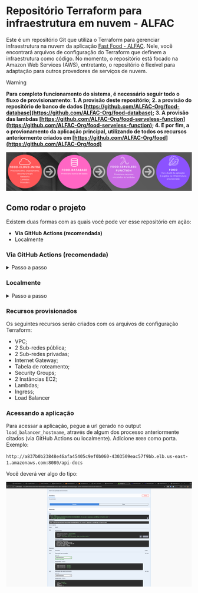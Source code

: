 # Repositório Terraform para infraestrutura em nuvem - ALFAC

Este é um repositório Git que utiliza o Terraform para gerenciar infraestrutura na nuvem da aplicação [Fast Food - ALFAC](https://github.com/ALFAC-Org/food). Nele, você encontrará arquivos de configuração do Terraform que definem a infraestrutura como código. No momento, o repositório está focado na Amazon Web Services (AWS), entretanto, o repositório é flexível para adaptação para outros provedores de serviços de nuvem.

> [!WARNING]  
> **Para completo funcionamento do sistema, é necessário seguir todo o fluxo de provisionamento: 1. A provisão deste repositório; 2. a provisão do repositório de banco de dados [https://github.com/ALFAC-Org/food-database](https://github.com/ALFAC-Org/food-database); 3. A provisão das lambdas [https://github.com/ALFAC-Org/food-serveless-function](https://github.com/ALFAC-Org/food-serveless-function); 4. E por fim, a o provionamento da aplicação principal, utilizando de todos os recursos anteriormente criados em [https://github.com/ALFAC-Org/food](https://github.com/ALFAC-Org/food)**

![passos-seguir](./docs/passos.png)

## Como rodar o projeto

Existem duas formas com as quais você pode ver esse repositório em ação:

- **Via GitHub Actions (recomendada)**
- Localmente

### Via GitHub Actions (recomendada)


<details>
  <summary>Passo a passo</summary>

1. Acesse [https://github.com/ALFAC-Org/food-cloud-infra/actions](https://github.com/ALFAC-Org/food-cloud-infra/actions) (A guia `Actions` deste repositório);
2. Acesse `AWS - Cria infraestrutura`;
3. Clique em `Run workflow` (ou Executar workflow);
4. Aguarde. Se tudo der certo, o `check` verde deverá aparecer, os `outputs` irão ser exibidos e você poderá acessar a url - o processo dura em torno de 10 a 20 minutos;
   1. ![infra-criada-sucesso](./docs/infra-criada-sucesso.png)
   2. ![infra-criada-sucesso-output](./docs/infra-criada-sucesso-output.png)

</details>

### Localmente

<details>
  <summary>Passo a passo</summary>

#### Pré-requisitos

Antes de começar, certifique-se de ter os seguintes itens instalados e configurados em seu ambiente:

1. **Terraform**: A ferramenta que permite definir, visualizar e implantar a infraestrutura de nuvem.
2. **AWS CLI**: A interface de linha de comando da AWS.
3. **Credenciais AWS válidas**: Você precisará de uma chave de acesso e uma chave secreta para autenticar com a AWS (no momento, o repositório usa chaves e credenciais fornecidas pelo [AWS Academy](https://awsacademy.instructure.com/) e que divergem de contas padrão).

## Como usar

1. **Clone este repositório**:

```bash
git clone https://github.com/ALFAC-Org/food-cloud-infra
```

2. **Acesse o diretório do repositório**:

```bash
cd food-cloud-infra
```

3. **Configure as credenciais AWS em seu ambiente**:

```bash
aws configure
```

4. Defina as variáveis necessárias ao nível de ambiente, via arquivo `.tfvars` ou passe através dos comandos. Exemplo:

```bash
terraform <comando> <parâmetros> \
-var "environment=$ENVIRONMENT" \
-var "image_name=$IMAGE_NAME" \
-var "image_username=$DOCKERHUB_USERNAME" \
-var "image_version=$IMAGE_VERSION" \
-var "app_port=$APP_PORT" \
-var "enable_flyway=$ENABLE_FLYWAY" \
-var "aws_region=$AWS_REGION" \
-var "node_role_arn=$ARN_AWS_LAB_ROLE" \
-var "vpc_name=$VPC_NAME" \
-var "vpc_cidr_block=$VPC_CIDR_BLOCK" \
-var "subnet_private_1_cidr_block=$SUBNET_PRIVATE_1_CIDR_BLOCK" \
-var "subnet_private_2_cidr_block=$SUBNET_PRIVATE_2_CIDR_BLOCK" \
-var "subnet_public_1_cidr_block=$SUBNET_PUBLIC_1_CIDR_BLOCK" \
-var "subnet_public_2_cidr_block=$SUBNET_PUBLIC_2_CIDR_BLOCK" \
-var "subnet_availability_zone_az_1=$SUBNET_AVAILABILITY_ZONE_AZ_1" \
-var "subnet_availability_zone_az_2=$SUBNET_AVAILABILITY_ZONE_AZ_2" \
-var "db_username=$DB_USERNAME" \
-var "db_password=$DB_PASSWORD" \
-var "db_name=$DB_NAME" \
-var "db_host=$DB_HOST" \
-var "kubernetes_namespace=$CLUSTER_NAMESPACE" \
-var "cluster_name=$CLUSTER_NAME" \
-var "bucket_food_lambdas=$LAMBDA_BUCKET_NAME"
```

1. **Inicialize o diretório Terraform**:

```bash
terraform init
```

5. **Visualize as mudanças que serão feitas**:

```bash
terraform plan \
-var "environment=$ENVIRONMENT" \
-var "image_name=$IMAGE_NAME" \
-var "image_username=$DOCKERHUB_USERNAME" \
...variáveis
```

6. **Provisione a infraestrutura**:

```bash
terraform apply \
-var "environment=$ENVIRONMENT" \
-var "image_name=$IMAGE_NAME" \
-var "image_username=$DOCKERHUB_USERNAME" \
...variáveis
```

7. **Para destruir a infraestrutura provisionada**:

```bash
terraform destroy \
-var "environment=$ENVIRONMENT" \
-var "image_name=$IMAGE_NAME" \
-var "image_username=$DOCKERHUB_USERNAME" \
...variáveis
```

</details>

### Recursos provisionados

Os seguintes recursos serão criados com os arquivos de configuração Terraform:

- VPC;
- 2 Sub-redes pública;
- 2 Sub-redes privadas;
- Internet Gateway;
- Tabela de roteamento;
- Security Groups;
- 2 Instâncias EC2;
- Lambdas;
- Ingress;
- Load Balancer

### Acessando a aplicação

Para acessar a aplicação, pegue a url gerado no output `load_balancer_hostname`, através de algum dos processo anteriormente citados (via GitHub Actions ou localmente). Adicione `8080` como porta. Exemplo:

`http://a837b0b23848e46afa45405c9ef0b060-4303509eac57f9bb.elb.us-east-1.amazonaws.com:8080/api-docs`

Você deverá ver algo do tipo:

![acesso-api-docs](./docs/acesso-api-docs.png)

